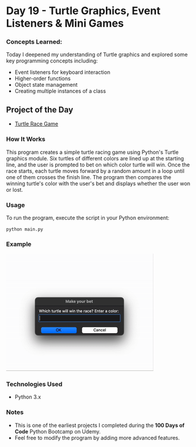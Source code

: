 
# Day 19 - Turtle Graphics, Event Listeners & Mini Games

### Concepts Learned: 

Today I deepened my understanding of Turtle graphics and explored some key programming concepts including:
- Event listeners for keyboard interaction
- Higher-order functions
- Object state management
- Creating multiple instances of a class

## Project of the Day
- [Turtle Race Game](Day19/main.py)

### How It Works

This program creates a simple turtle racing game using Python's Turtle graphics module. Six turtles of different colors are lined up at the starting line, and the user is prompted to bet on which color turtle will win. Once the race starts, each turtle moves forward by a random amount in a loop until one of them crosses the finish line. The program then compares the winning turtle's color with the user's bet and displays whether the user won or lost.
### Usage

To run the program, execute the script in your Python environment:

```
python main.py
```

### Example

![Game demo](images/turtle-race.gif)

### Technologies Used
- Python 3.x

### Notes

- This is one of the earliest projects I completed during the **100 Days of Code** Python Bootcamp on Udemy.
- Feel free to modify the program by adding more advanced features.
